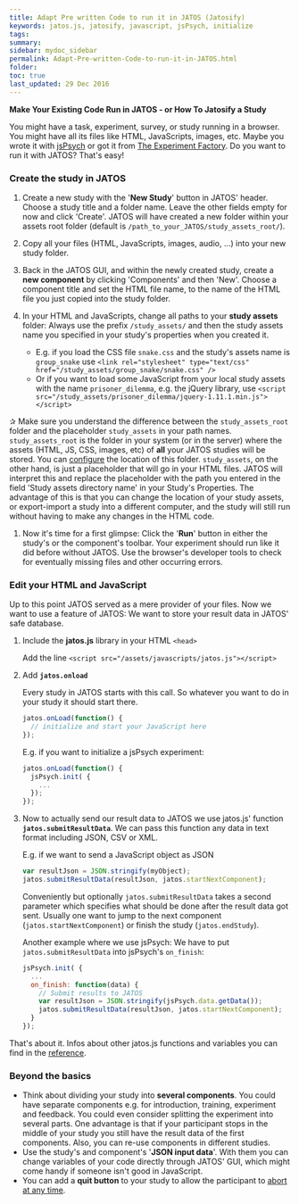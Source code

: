 ```yaml
---
title: Adapt Pre written Code to run it in JATOS (Jatosify)
keywords: jatos.js, jatosify, javascript, jsPsych, initialize
tags:
summary:
sidebar: mydoc_sidebar
permalink: Adapt-Pre-written-Code-to-run-it-in-JATOS.html
folder:
toc: true
last_updated: 29 Dec 2016
---
```


**Make Your Existing Code Run in JATOS - or How To Jatosify a Study** 

You might have a  task, experiment, survey, or study running in a browser. You might have all its files like HTML, JavaScripts, images, etc. Maybe you wrote it with [jsPsych](http://www.jspsych.org) or got it from [The Experiment Factory](http://expfactory.github.io). Do you want to run it with JATOS? That's easy! 

### Create the study in JATOS

1. Create a new study with the '**New Study**' button in JATOS' header. Choose a study title and a folder name. Leave the other fields empty for now and click 'Create'. JATOS will have created a new folder within your assets root folder (default is `/path_to_your_JATOS/study_assets_root/`).
1. Copy all your files (HTML, JavaScripts, images, audio, ...) into your new study folder. 
1. Back in the JATOS GUI, and within the newly created study, create a **new component** by clicking 'Components' and then 'New'. Choose a component title and set the HTML file name, to the name of the HTML file you just copied into the study folder.
1. In your HTML and JavaScripts, change all paths to your **study assets** folder: Always use the prefix `/study_assets/` and then the study assets name you specified in your study's properties when you created it.

    * E.g. if you load the CSS file `snake.css` and the study's assets name is `group_snake` use `<link rel="stylesheet" type="text/css" href="/study_assets/group_snake/snake.css" />`
    * Or if you want to load some JavaScript from your local study assets with the name `prisoner_dilemma`, e.g. the jQuery library, use `<script src="/study_assets/prisoner_dilemma/jquery-1.11.1.min.js"></script>`

✰ Make sure you understand the difference between the `study_assets_root` folder and the placeholder `study_assets` in your path names. `study_assets_root` is the folder in your system (or in the server) where the assets (HTML, JS, CSS, images, etc) of **all** your JATOS studies will be stored. You can [configure](Configure-JATOS-on-a-Server.html#study-assets-root-path) the location of this folder. `study_assets`, on the other hand, is just a placeholder that will go in your HTML files. JATOS will interpret this and replace the placeholder with the path you entered in the field 'Study assets directory name' in your Study's Properties. The advantage of this is that you can change the location of your study assets, or export-import a study into a different computer, and the study will still run without having to make any changes in the HTML code.  


1. Now it's time for a first glimpse: Click the '**Run**' button in either the study's or the component's toolbar. Your experiment should run like it did before without JATOS. Use the browser's developer tools to check for eventually missing files and other occurring errors.

### Edit your HTML and JavaScript

Up to this point JATOS served as a mere provider of your files. Now we want to use a feature of JATOS: We want to store your result data in JATOS' safe database. 

1. Include the **jatos.js** library in your HTML `<head>`

    Add the line `<script src="/assets/javascripts/jatos.js"></script>`

1. Add **`jatos.onload`**

   Every study in JATOS starts with this call. So whatever you want to do in your study it should start there.
   
   ~~~ javascript
   jatos.onLoad(function() {
     // initialize and start your JavaScript here 
   });
   ~~~
   
   E.g. if you want to initialize a jsPsych experiment:
   
   ~~~ javascript
   jatos.onLoad(function() {
     jsPsych.init( {
       ...
     });
   });
   ~~~
   
1. Now to actually send our result data to JATOS we use jatos.js' function **`jatos.submitResultData`**. We can pass this function any data in text format including JSON, CSV or XML.

   E.g. if we want to send a JavaScript object as JSON
   
   ~~~ javascript
   var resultJson = JSON.stringify(myObject);
   jatos.submitResultData(resultJson, jatos.startNextComponent);
   ~~~
    
   Conveniently but optionally `jatos.submitResultData` takes a second parameter which specifies what should be done after the result data got sent. Usually one want to jump to the next component (`jatos.startNextComponent`) or finish the study (`jatos.endStudy`).

   Another example where we use jsPsych: We have to put `jatos.submitResultData` into jsPsych's `on_finish`:
   
   ~~~ javascript
   jsPsych.init( {
     ...
     on_finish: function(data) {
       // Submit results to JATOS
       var resultJson = JSON.stringify(jsPsych.data.getData());
       jatos.submitResultData(resultJson, jatos.startNextComponent);
     }
   });
   ~~~

That's about it. Infos about other jatos.js functions and variables you can find in the [reference](jatos.js-Reference.html). 

### Beyond the basics

* Think about dividing your study into **several components**. You could have separate components e.g. for introduction, training, experiment and feedback. You could even consider splitting the experiment into several parts. One advantage is that if your participant stops in the middle of your study you still have the result data of the first components. Also, you can re-use components in different studies.
* Use the study's and component's '**JSON input data**'. With them you can change variables of your code directly through JATOS' GUI, which might come handy if someone isn't good in JavaScript.
* You can add a **quit button** to your study to allow the participant to [abort at any time](Data-Privacy-and-Ethics.html#things-you-should-consider-in-your-studies). 
